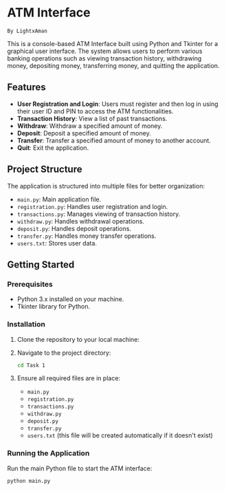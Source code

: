 # ATM Interface
 
`By LightxAman`

This is a console-based ATM Interface built using Python and Tkinter for a graphical user interface. The system allows users to perform various banking operations such as viewing transaction history, withdrawing money, depositing money, transferring money, and quitting the application.

## Features

- **User Registration and Login**: Users must register and then log in using their user ID and PIN to access the ATM functionalities.
- **Transaction History**: View a list of past transactions.
- **Withdraw**: Withdraw a specified amount of money.
- **Deposit**: Deposit a specified amount of money.
- **Transfer**: Transfer a specified amount of money to another account.
- **Quit**: Exit the application.

## Project Structure

The application is structured into multiple files for better organization:

- `main.py`: Main application file.
- `registration.py`: Handles user registration and login.
- `transactions.py`: Manages viewing of transaction history.
- `withdraw.py`: Handles withdrawal operations.
- `deposit.py`: Handles deposit operations.
- `transfer.py`: Handles money transfer operations.
- `users.txt`: Stores user data.

## Getting Started

### Prerequisites

- Python 3.x installed on your machine.
- Tkinter library for Python.

### Installation

1. Clone the repository to your local machine:


2. Navigate to the project directory:
    ```sh
    cd Task 1
    ```
3. Ensure all required files are in place:
    - `main.py`
    - `registration.py`
    - `transactions.py`
    - `withdraw.py`
    - `deposit.py`
    - `transfer.py`
    - `users.txt` (this file will be created automatically if it doesn't exist)

### Running the Application

Run the main Python file to start the ATM interface:

```sh
python main.py

